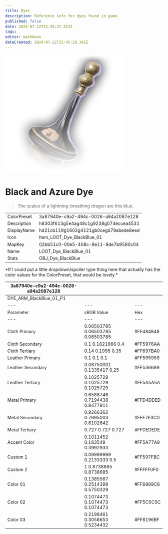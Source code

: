 ```yaml
---
title: Dyes
description: Reference info for dyes found in game.
published: false
date: 2024-07-22T23:35:27.523Z
tags: 
editor: markdown
dateCreated: 2024-07-22T21:45:29.342Z
---
```


![](/information/icons/item_loot_dye_blackblue_01.png)

# Black and Azure Dye

> The scales of a lightning-breathing dragon are this blue.

|     |     |
| --- | --- |
| ColorPreset | 3a87940e-c9a2-494c-0026-a94a2087e128 |
| Description | h8303f613g5e4ag48c1g9238g074eccea4531 |
| DisplayName | hd21cb119g1602g4121gb0cegd79abede8eed |
| Icon | Item\_LOOT\_Dye\_BlackBlue\_01 |
| MapKey | 02bb51c0-00e5-408c-8e11-8de7b9580c04 |
| Name | LOOT\_Dye\_BlackBlue\_01 |
| Stats | OBJ\_Dye\_BlackBlue |

\*If I could put a little dropdown/spoiler type thing here that actually has the color values for the ColorPreset, that would be lovely.\*

| 3a87940e-c9a2-494c-0026-a94a2087e128 |     |     |
| --- | --- | --- |
| DYE\_ARM\_BlackBlue\_01\_P1 |     |     |
| --- | --- | --- |
| Parameter | sRGB Value | Hex |
| --- | --- | --- |
| Cloth Primary | 0.06503785 0.06503785 0.06503785 | #FF484848 |
| Cloth Secondary | 0.1 0.1821966 0.4 | #FF5976AA |
| Cloth Tertiary | 0.14 0.1995 0.35 | #FF697BA0 |
| Leather Primary | 0.1 0.1 0.1 | #FF595959 |
| Leather Secondary | 0.08750001 0.1335417 0.25 | #FF536689 |
| Leather Tertiary | 0.1025729 0.1025729 0.1025729 | #FF5A5A5A |
| Metal Primary | 0.6588746 0.7194438 0.8477911 | #FFD4DDED |
| Metal Secondary | 0.9266362 0.7695003 0.6102642 | #FFF7E3CD |
| Metal Tertiary | 0.727 0.727 0.727 | #FFDEDEDE |
| Accent Color | 0.1011452 0.183549 0.3992933 | #FF5A77A9 |
| Custom 1 | 0.09999999 0.2133333 0.5 | #FF597FBC |
| Custom 2 | 1 0.8738685 0.8738685 | #FFFFF0F0 |
| Color 01 | 0.1385567 0.2514399 0.5750329 | #FF6889C8 |
| Color 02 | 0.1074473 0.1074473 0.1074473 | #FF5C5C5C |
| Color 03 | 0.2198461 0.3058653 0.5234432 | #FF8196BF |